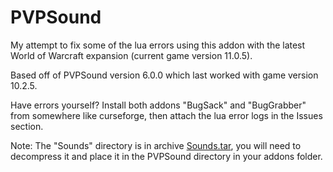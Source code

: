 # PVPSound

My attempt to fix some of the lua errors using this addon with the latest World of Warcraft expansion (current game version 11.0.5).

Based off of PVPSound version 6.0.0 which last worked with game version 10.2.5.

Have errors yourself? Install both addons "BugSack" and "BugGrabber" from somewhere like curseforge, then attach the lua error logs in the Issues section.

Note: The "Sounds" directory is in archive [Sounds.tar](https://gofile.io/d/ertung), you will need to decompress it and place it in the PVPSound directory in your addons folder.
